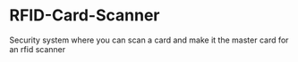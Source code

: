 # RFID-Card-Scanner
 
Security system where you can scan a card and make it the master card for an rfid scanner
